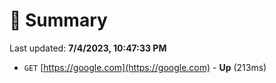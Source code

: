 # 📖 Summary
Last updated: **7/4/2023, 10:47:33 PM**

- `GET` [https://google.com](https://google.com) - **Up** (213ms)
